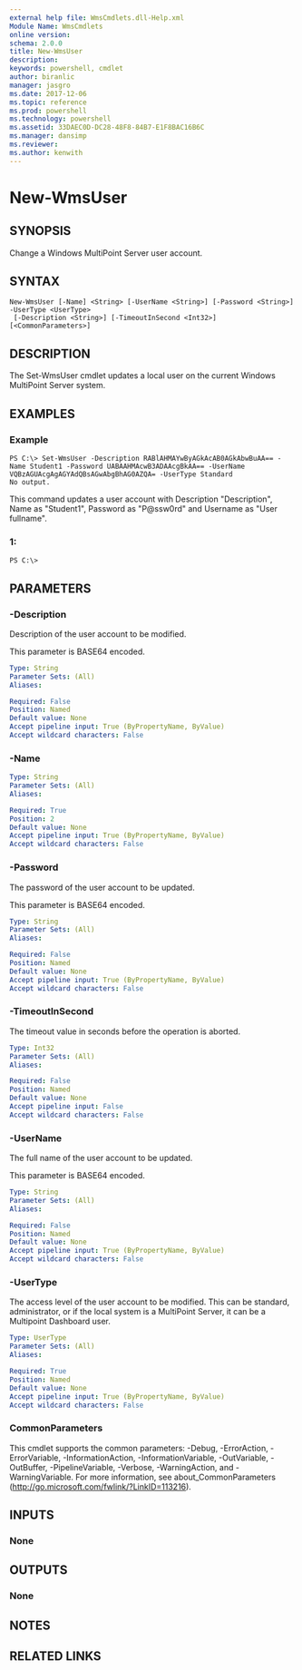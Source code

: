 ```yaml
---
external help file: WmsCmdlets.dll-Help.xml
Module Name: WmsCmdlets
online version: 
schema: 2.0.0
title: New-WmsUser
description: 
keywords: powershell, cmdlet
author: biranlic
manager: jasgro
ms.date: 2017-12-06
ms.topic: reference
ms.prod: powershell
ms.technology: powershell
ms.assetid: 33DAEC0D-DC28-48F8-84B7-E1F8BAC16B6C
ms.manager: dansimp
ms.reviewer:
ms.author: kenwith
---
```


# New-WmsUser

## SYNOPSIS
Change a Windows MultiPoint Server user account.

## SYNTAX

```
New-WmsUser [-Name] <String> [-UserName <String>] [-Password <String>] -UserType <UserType>
 [-Description <String>] [-TimeoutInSecond <Int32>] [<CommonParameters>]
```

## DESCRIPTION
The Set-WmsUser cmdlet updates a local user on the current Windows MultiPoint Server system.

## EXAMPLES

### Example
```
PS C:\> Set-WmsUser -Description RABlAHMAYwByAGkAcAB0AGkAbwBuAA== -Name Student1 -Password UABAAHMAcwB3ADAAcgBkAA== -UserName VQBzAGUAcgAgAGYAdQBsAGwAbgBhAG0AZQA= -UserType Standard
No output.
```

This command updates a user account with Description "Description", Name as "Student1", Password as "P@ssw0rd" and Username as "User fullname".

### 1:
```
PS C:\>
```

## PARAMETERS

### -Description
Description of the user account to be modified.

 This parameter is BASE64 encoded.

```yaml
Type: String
Parameter Sets: (All)
Aliases: 

Required: False
Position: Named
Default value: None
Accept pipeline input: True (ByPropertyName, ByValue)
Accept wildcard characters: False
```

### -Name


```yaml
Type: String
Parameter Sets: (All)
Aliases: 

Required: True
Position: 2
Default value: None
Accept pipeline input: True (ByPropertyName, ByValue)
Accept wildcard characters: False
```

### -Password
The password of the user account to be updated. 

 This parameter is BASE64 encoded.

```yaml
Type: String
Parameter Sets: (All)
Aliases: 

Required: False
Position: Named
Default value: None
Accept pipeline input: True (ByPropertyName, ByValue)
Accept wildcard characters: False
```

### -TimeoutInSecond
The timeout value in seconds before the operation is aborted.

```yaml
Type: Int32
Parameter Sets: (All)
Aliases: 

Required: False
Position: Named
Default value: None
Accept pipeline input: False
Accept wildcard characters: False
```

### -UserName
The full name of the user account to be updated. 

 This parameter is BASE64 encoded.

```yaml
Type: String
Parameter Sets: (All)
Aliases: 

Required: False
Position: Named
Default value: None
Accept pipeline input: True (ByPropertyName, ByValue)
Accept wildcard characters: False
```

### -UserType
The access level of the user account to be modified.
This can be standard, administrator, or if the local system is a MultiPoint Server, it can be a Multipoint Dashboard user.

```yaml
Type: UserType
Parameter Sets: (All)
Aliases: 

Required: True
Position: Named
Default value: None
Accept pipeline input: True (ByPropertyName, ByValue)
Accept wildcard characters: False
```

### CommonParameters
This cmdlet supports the common parameters: -Debug, -ErrorAction, -ErrorVariable, -InformationAction, -InformationVariable, -OutVariable, -OutBuffer, -PipelineVariable, -Verbose, -WarningAction, and -WarningVariable. For more information, see about_CommonParameters (http://go.microsoft.com/fwlink/?LinkID=113216).

## INPUTS

### None

## OUTPUTS

### None

## NOTES

## RELATED LINKS


